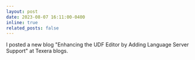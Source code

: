 ```yaml
---
layout: post
date: 2023-08-07 16:11:00-0400
inline: true
related_posts: false
---
```

I posted a new blog "Enhancing the UDF Editor by Adding Language Server Support" at Texera blogs.